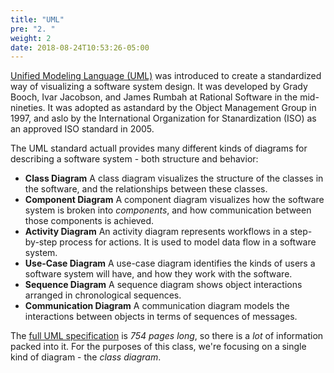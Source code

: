 ```yaml
---
title: "UML"
pre: "2. "
weight: 2
date: 2018-08-24T10:53:26-05:00
---
```


[Unified Modeling Language (UML)](https://www.uml.org/) was introduced to create a standardized way of visualizing a software system design.  It was developed by Grady Booch, Ivar Jacobson, and James Rumbah at Rational Software in the mid-nineties.  It was adopted as astandard by the Object Management Group in 1997, and aslo by the International Organization for Stanardization (ISO) as an approved ISO standard in 2005.

The UML standard actuall provides many different kinds of diagrams for describing a software system - both structure and behavior:

* __Class Diagram__ A class diagram visualizes the structure of the classes in the software, and the relationships between these classes.
* __Component Diagram__ A component diagram visualizes how the software system is broken into _components_, and how communication between those components is achieved.
* __Activity Diagram__ An activity diagram represents workflows in a step-by-step process for actions.  It is used to model data flow in a software system.
* __Use-Case Diagram__ A use-case diagram identifies the kinds of users a software system will have, and how they work with the software.
* __Sequence Diagram__ A sequence diagram shows object interactions arranged in chronological sequences.
* __Communication Diagram__ A communication diagram models the interactions between objects in terms of sequences of messages.

The [full UML specification](https://www.omg.org/spec/UML/2.5.1/PDF) is _754 pages long_, so there is a _lot_ of information packed into it.  For the purposes of this class, we're focusing on a single kind of diagram - the _class diagram_.